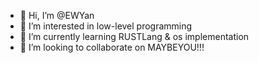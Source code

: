 - 👋 Hi, I’m @EWYan
- 👀 I’m interested in low-level programming
- 🌱 I’m currently learning RUSTLang & os implementation
- 💞️ I’m looking to collaborate on MAYBEYOU!!!


<!---
EWYan/EWYan is a ✨ special ✨ repository because its `README.md` (this file) appears on your GitHub profile.
You can click the Preview link to take a look at your changes.
--->
